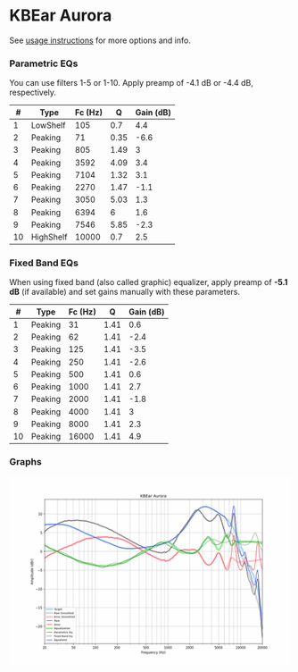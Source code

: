 # KBEar Aurora
See [usage instructions](https://github.com/jaakkopasanen/AutoEq#usage) for more options and info.

### Parametric EQs
You can use filters 1-5 or 1-10. Apply preamp of -4.1 dB or -4.4 dB, respectively.

|   # | Type      |   Fc (Hz) |    Q |   Gain (dB) |
|-----|-----------|-----------|------|-------------|
|   1 | LowShelf  |       105 | 0.7  |         4.4 |
|   2 | Peaking   |        71 | 0.35 |        -6.6 |
|   3 | Peaking   |       805 | 1.49 |         3   |
|   4 | Peaking   |      3592 | 4.09 |         3.4 |
|   5 | Peaking   |      7104 | 1.32 |         3.1 |
|   6 | Peaking   |      2270 | 1.47 |        -1.1 |
|   7 | Peaking   |      3050 | 5.03 |         1.3 |
|   8 | Peaking   |      6394 | 6    |         1.6 |
|   9 | Peaking   |      7546 | 5.85 |        -2.3 |
|  10 | HighShelf |     10000 | 0.7  |         2.5 |

### Fixed Band EQs
When using fixed band (also called graphic) equalizer, apply preamp of **-5.1 dB** (if available) and set gains manually with these parameters.

|   # | Type    |   Fc (Hz) |    Q |   Gain (dB) |
|-----|---------|-----------|------|-------------|
|   1 | Peaking |        31 | 1.41 |         0.6 |
|   2 | Peaking |        62 | 1.41 |        -2.4 |
|   3 | Peaking |       125 | 1.41 |        -3.5 |
|   4 | Peaking |       250 | 1.41 |        -2.6 |
|   5 | Peaking |       500 | 1.41 |         0.6 |
|   6 | Peaking |      1000 | 1.41 |         2.7 |
|   7 | Peaking |      2000 | 1.41 |        -1.8 |
|   8 | Peaking |      4000 | 1.41 |         3   |
|   9 | Peaking |      8000 | 1.41 |         2.3 |
|  10 | Peaking |     16000 | 1.41 |         4.9 |

### Graphs
![](./KBEar%20Aurora.png)
